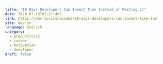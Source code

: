```yaml
---
title: "10 Ways Developers Can Invest Time Instead of Wasting it"
date: 2020-07-18T07:27:46Z
link: https://dev.to/ilonacodes/10-ways-developers-can-invest-time-instead-of-wasting-it-hin?utm_medium=RSS&utm_source=news.12bit.vn
site: dev.to
language: English
category:
  - productivity
  - career
  - motivation
  - developer
draft: false
---
```

